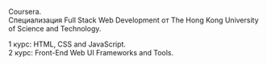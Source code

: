 Coursera. <br>
Специализация Full Stack Web Development от The Hong Kong University of Science and Technology. <br>

1 курс: HTML, CSS and JavaScript. <br>
2 курс: Front-End Web UI Frameworks and Tools. <br>
